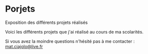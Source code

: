 # Porjets
Exposition des différents projets réalisés

Voici les différents projets que j'ai réalisé au cours de ma scolarités.

Si vous avez la moindre questions n'hésité pas à me contacter : mat.ciajolo@live.fr
